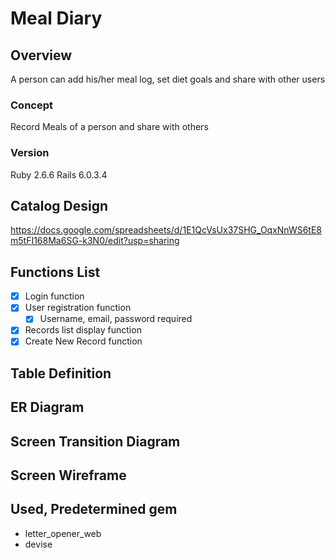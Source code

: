 # Meal Diary

## Overview

A person can add his/her meal log, set diet goals and share with other users

### Concept

Record Meals of a person and share with others

### Version

Ruby 2.6.6 Rails 6.0.3.4

## Catalog Design

https://docs.google.com/spreadsheets/d/1E1QcVsUx37SHG_OqxNnWS6tE8m5tFI168Ma6SG-k3N0/edit?usp=sharing

## Functions List

- [x] Login function
- [x] User registration function
  - [x] Username, email, password required
- [x] Records list display function
- [x] Create New Record function

## Table Definition



## ER Diagram



## Screen Transition Diagram



## Screen Wireframe



## Used, Predetermined gem

- letter_opener_web
- devise